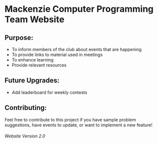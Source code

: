 # Mackenzie Computer Programming Team Website

## Purpose:
* To inform members of the club about events that are happening
* To provide links to material used in meetings
* To enhance learning
* Provide relevant resources

## Future Upgrades:
* Add leaderboard for weekly contests

## Contributing:
Feel free to contribute to this project if you have sample problem suggestions, have events to update, or want to implement a new feature!

###### Website Version 2.0